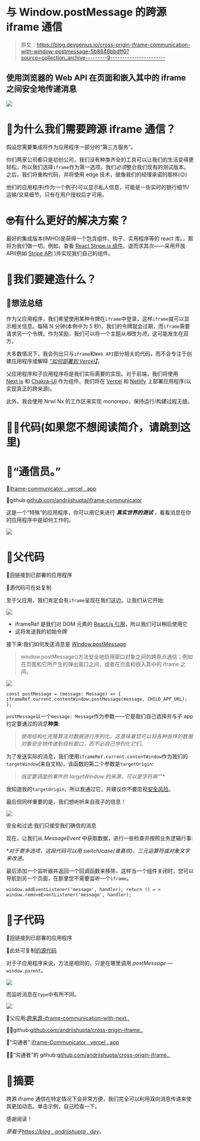 # 与 Window.postMessage 的跨源 iframe 通信

> 原文：<https://blog.devgenius.io/cross-origin-iframe-communication-with-window-postmessage-5b8648bbdff0?source=collection_archive---------9----------------------->

## 使用浏览器的 Web API 在页面和嵌入其中的 iframe 之间安全地传递消息

![](img/2d6c9b6044ad792b45e55f3135be2fc2.png)

# 🤔为什么我们需要跨源 iframe 通信？

假设您需要集成将作为应用程序一部分的“第三方服务”。

你们两家公司都只是初创公司，我们没有种类齐全的工具可以让我们的生活变得更轻松，所以我们选择`iframe`作为第一选项。我们*必须*整合我们现有的测试版本。之后，我们将重构代码，并将使用 edge 技术，就像我们的经理承诺的那样(😉)

他们的应用程序(作为一个例子)可以显示私人信息，可能是一些实时的银行细节/运输/交易细节，只有在用户授权后才可用。

# 🤓有什么更好的解决方案？

最好的集成版本(IMHO)是获得一个包含组件、钩子、实用程序等的 react 库。，那将为我们做一切。例如，查看 [React Stripe.js 组件](https://stripe.com/docs/stripe-js/react)。退而求其次——采用开放 API(例如 [Stripe API](https://stripe.com/docs/api) )并实现我们自己的组件。

# 🤨我们要建造什么？

## 💭想法总结

作为父应用程序，我们希望使用某种令牌在`iframe`中登录，这样`iframe`就可以显示相关信息。每隔 N 分钟(本例中为 5 秒)，我们的令牌就会过期，而`iframe`需要请求另一个令牌。作为奖励，我们可以将一个主题从*暗*改为*亮*，这可能发生在双方。

大多数情况下，我会列出只与`iframe`和`Web API`部分相关的代码，而不会专注于创建应用程序或解释 [*“如何部署到 Vercel】*](https://nextjs.org/docs/deployment#managed-nextjs-with-vercel)。

父应用程序和子应用程序将是我们实际需要的实现。对于前端，我们将使用 [Next.js](https://nextjs.org/) 和 [Chakra-UI](https://chakra-ui.com/) 作为组件。我们将在 [Vercel](https://vercel.com/) 和 [Netlify](https://www.netlify.com/) 上部署应用程序(以实现真正的跨来源)。

此外，我会使用 Nrwl Nx 的工作区来实现 monorepo，保持运行/构建过程无缝。

# 👨‍💻代码(如果您不想阅读简介，请跳到这里)

# 🤖“通信员。”

🔗[iframe-communicator . vercel . app](https://iframe-communicator.vercel.app)

🔗github:[github.com/andriishupta/iframe-communicator](https://github.com/andriishupta/iframe-communicator)

这是一个“特殊”的应用程序，你可以用它来进行 ***真实世界的测试*** ，看看消息在你的应用程序中是如何工作的。

![](img/e3e4076062a9019f81b049825455b8d2.png)

# 🧑父代码

🔗[将](https://cross-origin-iframe-communication-with-nextjs-parent-app.vercel.app/)链接到已部署的应用程序

🔗源代码可在处复制

至于父应用，我们肯定会有`iframe`呈现在我们这边。让我们从它开始:

![](img/b42c4e73a25ad44ff19e4c9b378a4bcc.png)

*   iframeRef 是我们对 DOM 元素的 [React.js 引用](https://reactjs.org/docs/hooks-reference.html#useref)，所以我们可以稍后使用它
*   这将发送我的初始令牌

接下来:我们如何发送消息是 [Window.postMessage](https://developer.mozilla.org/en-US/docs/Web/API/Window/postMessage)

> window.postMessage()方法安全地启用窗口对象之间的跨原点通信；例如在页面和它所产生的弹出窗口之间，或者在页面和嵌入其中的 iframe 之间。

![](img/1556c3c68283fe149def31a49b9ed299.png)

```
const postMessage = (message: Message) => { iframeRef.current.contentWindow.postMessage(message, CHILD_APP_URL); };
```

`postMessage`以一个`message: Message`作为参数——它是我们自己选择并与子 app 约定要通过的消息**种类**:

> *使用结构化克隆算法对数据进行序列化。这意味着您可以将各种各样的数据对象安全地传递到目标窗口，而不必自己序列化它们。*

为了发送实际的消息，我们使用`iframeRef.current.contentWindow`作为我们的`targetWindow`(来自文档)，该函数的第二个参数是`targetOrigin`:

> *指定要调度的事件的 targetWindow 的来源，可以是字符串“*”*

我知道我的`targetOrigin`，所以我通过它，并建议你不要忽视[安全风险](https://developer.mozilla.org/en-US/docs/Web/API/Window/postMessage#security_concerns)。

最后但同样重要的是，我们想听听来自孩子的信息！

![](img/a934b79bf5ccb41debdd6f8df949b03a.png)

安全和过滤:我们只接受我们确信的消息

现在，让我们从 *MessageEvent* 中获取数据，进行一些检查并按照业务逻辑行事:

**对于更多选项，这段代码可以用 switch/case(谁喜欢)、三元运算符或对象文字来改进。*

最后添加一个监听器并返回一个回调函数来移除，这样当一个组件关闭时，您可以导航到另一个页面，在那里您不需要监听一个`iframe`。

```
window.addEventListener('message', handler); return () = > window.removeEventListener('message', handler);
```

# 👶子代码

🔗[将](https://lustrous-donut-e3b29a.netlify.app)链接到已部署的应用程序

🔗此处可复制[的源代码](https://github.com/andriishupta/cross-origin-iframe-communication-with-nextjs/blob/main/packages/child-app/pages/index.tsx)

对于子应用程序来说，方法是相同的，只是在哪里调用 *postMessage* — `window.parent`。

![](img/1ba3f2a11d126294bf87db553bc57584.png)

而监听消息在`type`中有所不同。

![](img/221cf6f4e453880e2e7baeb6fc8a1395.png)

🎨父应用:[跨来源-iframe-communication-with-next..](https://cross-origin-iframe-communication-with-nextjs-parent-app.vercel.app)

👨‍💻github:[github.com/andriishupta/cross-origin-iframe..](https://github.com/andriishupta/cross-origin-iframe-communication-with-nextjs)

🤖"沟通者":[iframe-Communicator . vercel . app](https://iframe-communicator.vercel.app)

👨‍💻“沟通者”的 github:[github.com/andriishupta/cross-origin-iframe..](https://github.com/andriishupta/cross-origin-iframe-communication-with-nextjs)

# 📝摘要

跨源 iframe 通信在特定情况下会非常方便，我们完全可以利用双向消息传递来使其更加动态。单击示例，自己检查一下。

感谢阅读！

*原载于*[*https://blog . andriishupta . dev*](https://andriishupta.dev/cross-origin-iframe-communication-with-window-post-message)*。*